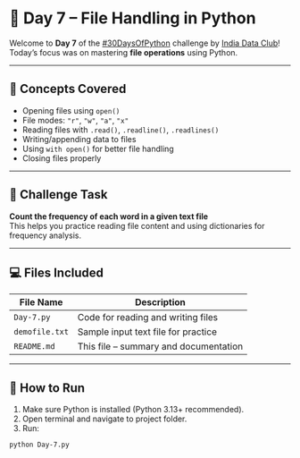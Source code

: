 # 📁 Day 7 – File Handling in Python

Welcome to **Day 7** of the [#30DaysOfPython](https://twitter.com/hashtag/30DaysOfPython) challenge by [India Data Club](https://indiandataclub.com)!  
Today’s focus was on mastering **file operations** using Python.

---

## 🧠 Concepts Covered

- Opening files using `open()`
- File modes: `"r"`, `"w"`, `"a"`, `"x"`
- Reading files with `.read()`, `.readline()`, `.readlines()`
- Writing/appending data to files
- Using `with open()` for better file handling
- Closing files properly

---

## 🎯 Challenge Task

**Count the frequency of each word in a given text file**  
This helps you practice reading file content and using dictionaries for frequency analysis.

---

## 💻 Files Included

| File Name         | Description                                |
|------------------|--------------------------------------------|
| `Day-7.py`        | Code for reading and writing files         |
| `demofile.txt`    | Sample input text file for practice        |
| `README.md`       | This file – summary and documentation      |

---

## 🧪 How to Run

1. Make sure Python is installed (Python 3.13+ recommended).
2. Open terminal and navigate to project folder.
3. Run:

```bash
python Day-7.py

